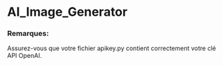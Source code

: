 # AI_Image_Generator


### Remarques:
Assurez-vous que votre fichier apikey.py contient correctement votre clé API OpenAI.
